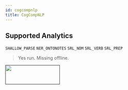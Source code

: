 ```yaml
---
id: cogcompnlp
title: CogCompNLP
---
```


## Supported Analytics

```SHALLOW_PARSE```
```NER_ONTONOTES```
```SRL_NOM```
```SRL_VERB```
```SRL_PREP```

> Yes run. Missing offline.

<a href="" target="_blank">
    <img src="" data-canonical-src="" width="170" height="60" />
</a>
